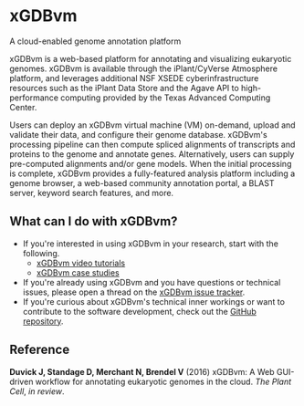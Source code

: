 # xGDBvm
A cloud-enabled genome annotation platform

xGDBvm is a web-based platform for annotating and visualizing eukaryotic genomes.
xGDBvm is available through the iPlant/CyVerse Atmosphere platform, and leverages additional NSF XSEDE cyberinfrastructure resources such as the iPlant Data Store and the Agave API to high-performance computing provided by the Texas Advanced Computing Center.

Users can deploy an xGDBvm virtual machine (VM) on-demand, upload and validate their data, and configure their genome database.
xGDBvm's processing pipeline can then compute spliced alignments of transcripts and proteins to the genome and annotate genes.
Alternatively, users can supply pre-computed alignments and/or gene models.
When the initial processing is complete, xGDBvm provides a fully-featured analysis platform including a genome browser, a web-based community annotation portal, a BLAST server, keyword search features, and more.

## What can I do with xGDBvm?

- If you're interested in using xGDBvm in your research, start with the following.
    - [xGDBvm video tutorials](http://goblinx.soic.indiana.edu/wiki/doku.php?id=tutorials)
    - [xGDBvm case studies](https://github.com/BrendelGroup/xGDBvm/tree/master/case-studies)
- If you're already using xGDBvm and you have questions or technical issues, please open a thread on the [xGDBvm issue tracker](https://github.com/BrendelGroup/xGDBvm/issues).
- If you're curious about xGDBvm's technical inner workings or want to contribute to the software development, check out the [GitHub repository](https://github.com/BrendelGroup/xGDBvm).

## Reference

**Duvick J, Standage D, Merchant N, Brendel V** (2016) xGDBvm: A Web GUI-driven workflow for annotating eukaryotic genomes in the cloud. *The Plant Cell*, *in review*.
